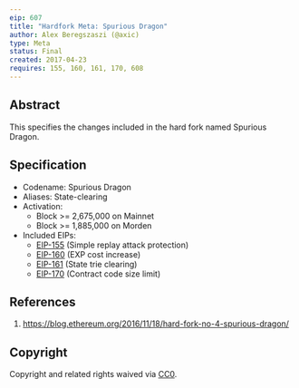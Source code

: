 ```yaml
---
eip: 607
title: "Hardfork Meta: Spurious Dragon"
author: Alex Beregszaszi (@axic)
type: Meta
status: Final
created: 2017-04-23
requires: 155, 160, 161, 170, 608
---
```


## Abstract

This specifies the changes included in the hard fork named Spurious Dragon.

## Specification

- Codename: Spurious Dragon
- Aliases: State-clearing
- Activation:
  - Block >= 2,675,000 on Mainnet
  - Block >= 1,885,000 on Morden
- Included EIPs:
  - [EIP-155](./00155.md) (Simple replay attack protection)
  - [EIP-160](./00160.md) (EXP cost increase)
  - [EIP-161](./00161.md) (State trie clearing)
  - [EIP-170](./00170.md) (Contract code size limit)

## References

1. https://blog.ethereum.org/2016/11/18/hard-fork-no-4-spurious-dragon/

## Copyright

Copyright and related rights waived via [CC0](/LICENSE.md).
